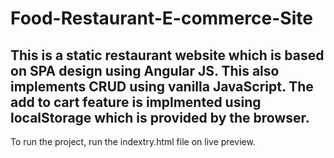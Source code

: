 # Food-Restaurant-E-commerce-Site
This is a static restaurant website which is based on SPA design using Angular JS. 
This also implements CRUD using vanilla JavaScript. 
The add to cart feature is implmented using localStorage which is provided by the browser. 
-------------------------
To run the project, run the indextry.html file on live preview.
